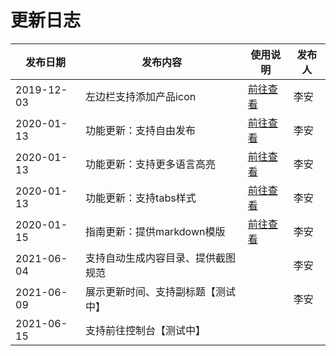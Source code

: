 # 更新日志

| 发布日期   | 发布内容                           | 使用说明                                              | 发布人 |
| ---------- | ---------------------------------- | ----------------------------------------------------- | ------ |
| 2019-12-03 | 左边栏支持添加产品icon             | [前往查看](https://leaishere.github.io/docs_new/icon) | 李安   |
| 2020-01-13 | 功能更新：支持自由发布             | [前往查看](#step4自由发布)                            | 李安   |
| 2020-01-13 | 功能更新：支持更多语言高亮         | [前往查看](faq)                                       | 李安   |
| 2020-01-13 | 功能更新：支持tabs样式             | [前往查看](faq)                                       | 李安   |
| 2020-01-15 | 指南更新：提供markdown模版         | [前往查看](#附录_可复制的markdown模版)                | 李安   |
| 2021-06-04 | 支持自动生成内容目录、提供截图规范 |                                                       | 李安   |
| 2021-06-09 | 展示更新时间、支持副标题【测试中】 |                                                       | 李安   |
| 2021-06-15 | 支持前往控制台【测试中】           |                                                       |        |

